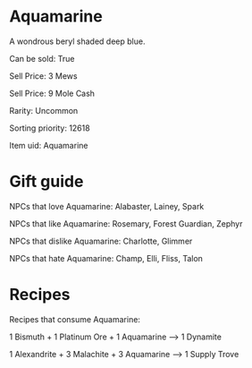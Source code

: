 # Aquamarine

A wondrous beryl shaded deep blue.

Can be sold: True

Sell Price: 3 Mews

Sell Price: 9 Mole Cash

Rarity: Uncommon

Sorting priority: 12618

Item uid: Aquamarine

# Gift guide

NPCs that love Aquamarine: Alabaster, Lainey, Spark

NPCs that like Aquamarine: Rosemary, Forest Guardian, Zephyr

NPCs that dislike Aquamarine: Charlotte, Glimmer

NPCs that hate Aquamarine: Champ, Elli, Fliss, Talon

# Recipes

Recipes that consume Aquamarine:

1 Bismuth + 1 Platinum Ore + 1 Aquamarine --> 1 Dynamite

1 Alexandrite + 3 Malachite + 3 Aquamarine --> 1 Supply Trove